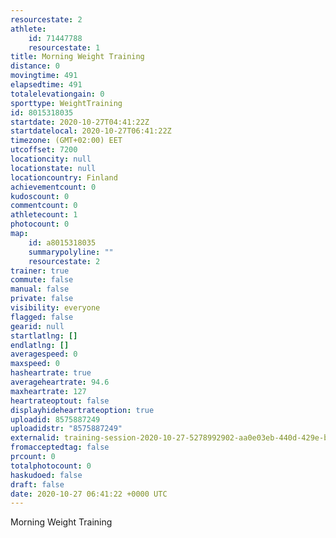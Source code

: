 ```yaml
---
resourcestate: 2
athlete:
    id: 71447788
    resourcestate: 1
title: Morning Weight Training
distance: 0
movingtime: 491
elapsedtime: 491
totalelevationgain: 0
sporttype: WeightTraining
id: 8015318035
startdate: 2020-10-27T04:41:22Z
startdatelocal: 2020-10-27T06:41:22Z
timezone: (GMT+02:00) EET
utcoffset: 7200
locationcity: null
locationstate: null
locationcountry: Finland
achievementcount: 0
kudoscount: 0
commentcount: 0
athletecount: 1
photocount: 0
map:
    id: a8015318035
    summarypolyline: ""
    resourcestate: 2
trainer: true
commute: false
manual: false
private: false
visibility: everyone
flagged: false
gearid: null
startlatlng: []
endlatlng: []
averagespeed: 0
maxspeed: 0
hasheartrate: true
averageheartrate: 94.6
maxheartrate: 127
heartrateoptout: false
displayhideheartrateoption: true
uploadid: 8575887249
uploadidstr: "8575887249"
externalid: training-session-2020-10-27-5278992902-aa0e03eb-440d-429e-bc90-244dc3582fe5.fit
fromacceptedtag: false
prcount: 0
totalphotocount: 0
haskudoed: false
draft: false
date: 2020-10-27 06:41:22 +0000 UTC
---
```

Morning Weight Training